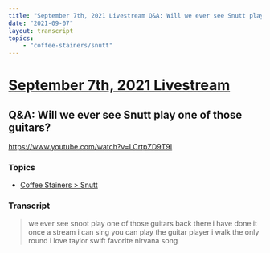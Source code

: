 ```yaml
---
title: "September 7th, 2021 Livestream Q&A: Will we ever see Snutt play one of those guitars?"
date: "2021-09-07"
layout: transcript
topics:
    - "coffee-stainers/snutt"
---
```

# [September 7th, 2021 Livestream](../2021-09-07.md)
## Q&A: Will we ever see Snutt play one of those guitars?
https://www.youtube.com/watch?v=LCrtpZD9T9I

### Topics
* [Coffee Stainers > Snutt](../topics/coffee-stainers/snutt.md)

### Transcript

> we ever see snoot play one of those guitars back there i have done it once a stream i can sing you can play the guitar player i walk the only round i love taylor swift favorite nirvana song
